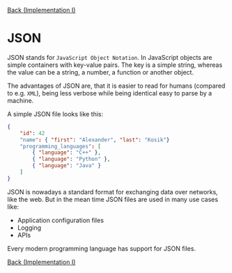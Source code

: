 [Back (Implementation I)](../project/impl_1/impl_1.md) 

# JSON

JSON stands for `JavaScript Object Notation`. In JavaScript objects are simple containers with key-value pairs. The key is a simple string, whereas the value can be a string, a number, a function or another object. 

The advantages of JSON are, that it is easier to read for humans (compared to e.g. `XML`), being less verbose while being identical easy to parse by a machine. 

A simple JSON file looks like this:

```json
{
    "id": 42
    "name": { "first": "Alexander", "last": "Kosik"}
    "programming_languages": [
        { "language": "C++" },
        { "language": "Python" },
        { "language": "Java" }    
    ]
}
```

JSON is nowadays a standard format for exchanging data over networks, like the web. But in the mean time JSON files are used in many use cases like:

- Application configuration files
- Logging
- APIs

Every modern programming language has support for JSON files. 

[Back (Implementation I)](../project/impl_1/impl_1.md) 